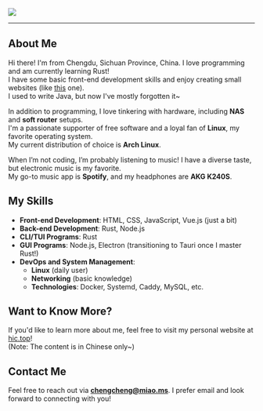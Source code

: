 <img src="https://s2.loli.net/2024/09/27/eyjpVi9ErP6L8ZO.png" />

---

## About Me

Hi there! I'm from Chengdu, Sichuan Province, China. I love programming and am currently learning Rust!  
I have some basic front-end development skills and enjoy creating small websites (like [this](https://hic.top) one).  
I used to write Java, but now I've mostly forgotten it~

In addition to programming, I love tinkering with hardware, including **NAS** and **soft router** setups.  
I'm a passionate supporter of free software and a loyal fan of **Linux**, my favorite operating system.  
My current distribution of choice is **Arch Linux**.

When I’m not coding, I’m probably listening to music! I have a diverse taste, but electronic music is my favorite.  
My go-to music app is **Spotify**, and my headphones are **AKG K240S**.

## My Skills

- **Front-end Development**: HTML, CSS, JavaScript, Vue.js (just a bit)
- **Back-end Development**: Rust, Node.js
- **CLI/TUI Programs**: Rust
- **GUI Programs**: Node.js, Electron (transitioning to Tauri once I master Rust!)
- **DevOps and System Management**:
  - **Linux** (daily user)
  - **Networking** (basic knowledge)
  - **Technologies**: Docker, Systemd, Caddy, MySQL, etc.

## Want to Know More?

If you'd like to learn more about me, feel free to visit my personal website at [hic.top](https://hic.top)!  
(Note: The content is in Chinese only~)

## Contact Me

Feel free to reach out via **<chengcheng@miao.ms>**. I prefer email and look forward to connecting with you!
